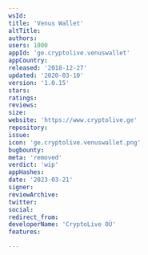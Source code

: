 ```yaml
---
wsId: 
title: 'Venus Wallet'
altTitle: 
authors: 
users: 1000
appId: 'ge.cryptolive.venuswallet'
appCountry: 
released: '2018-12-27'
updated: '2020-03-10'
version: '1.0.15'
stars: 
ratings: 
reviews: 
size: 
website: 'https://www.cryptolive.ge'
repository: 
issue: 
icon: 'ge.cryptolive.venuswallet.png'
bugbounty: 
meta: 'removed'
verdict: 'wip'
appHashes: 
date: '2023-03-21'
signer: 
reviewArchive: 
twitter: 
social: 
redirect_from: 
developerName: 'CryptoLive OÜ'
features: 

---
```


